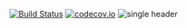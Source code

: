 [![Build Status](https://travis-ci.org/afterwise/aw-fiber.svg?branch=master)](https://travis-ci.org/afterwise/aw-fiber) [![codecov.io](https://codecov.io/github/afterwise/aw-fiber/coverage.svg?branch=master)](https://codecov.io/github/afterwise/aw-fiber?branch=master) ![single header](https://img.shields.io/badge/single%20header%3F-yes-brightgreen.svg)
